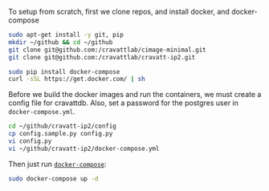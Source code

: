 To setup from scratch, first we clone repos, and install docker, and docker-compose

```bash
sudo apt-get install -y git, pip
mkdir ~/github && cd ~/github
git clone git@github.com:/cravattlab/cimage-minimal.git
git clone git@github.com:/cravattlab/cravatt-ip2.git

sudo pip install docker-compose
curl -sSL https://get.docker.com/ | sh
```

Before we build the docker images and run the containers, we must create a config file for cravattdb. Also, set a password for the postgres user in 
`docker-compose.yml`.

```bash
cd ~/github/cravatt-ip2/config
cp config.sample.py config.py
vi config.py
vi ~/github/cravatt-ip2/docker-compose.yml
```

Then just run [`docker-compose`](https://docs.docker.com/compose):

```bash
sudo docker-compose up -d
```